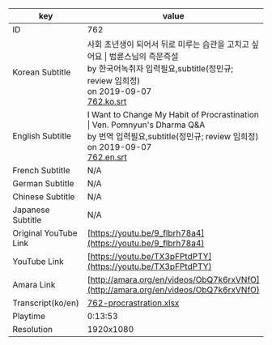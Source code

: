 |  key  |  value  |
|-------|---------|
| ID            | 762 |
| Korean Subtitle | 사회 초년생이 되어서 뒤로 미루는 습관을 고치고 싶어요 \| 법륜스님의 즉문즉설<br>by 한국어녹취자 입력필요,subtitle(정민규; review 임희정)<br>on 2019-09-07<br>[762.ko.srt](https://github.com/jungtosociety/dharma-qna/raw/master/sub/762/762.ko.srt)<br>|
| English Subtitle | I Want to Change My Habit of Procrastination \| Ven. Pomnyun's Dharma Q&A<br>by 번역 입력필요,subtitle(정민규; review 임희정)<br>on 2019-09-07<br>[762.en.srt](https://github.com/jungtosociety/dharma-qna/raw/master/sub/762/762.en.srt)<br>|
| French Subtitle | N/A |
| German Subtitle | N/A |
| Chinese Subtitle | N/A |
| Japanese Subtitle | N/A |
| Original YouTube Link  | [https://youtu.be/9_flbrh78a4](https://youtu.be/9_flbrh78a4) |
| YouTube Link  | [https://youtu.be/TX3pFPtdPTY](https://youtu.be/TX3pFPtdPTY) |
| Amara Link    | [http://amara.org/en/videos/ObQ7k6rxVNfO](http://amara.org/en/videos/ObQ7k6rxVNfO) |
| Transcript(ko/en) | [762-procrastration.xlsx](https://github.com/jungtosociety/dharma-qna/raw/master/sub/762/762-procrastration.xlsx) |
| Playtime | 0:13:53 |
| Resolution | 1920x1080|
